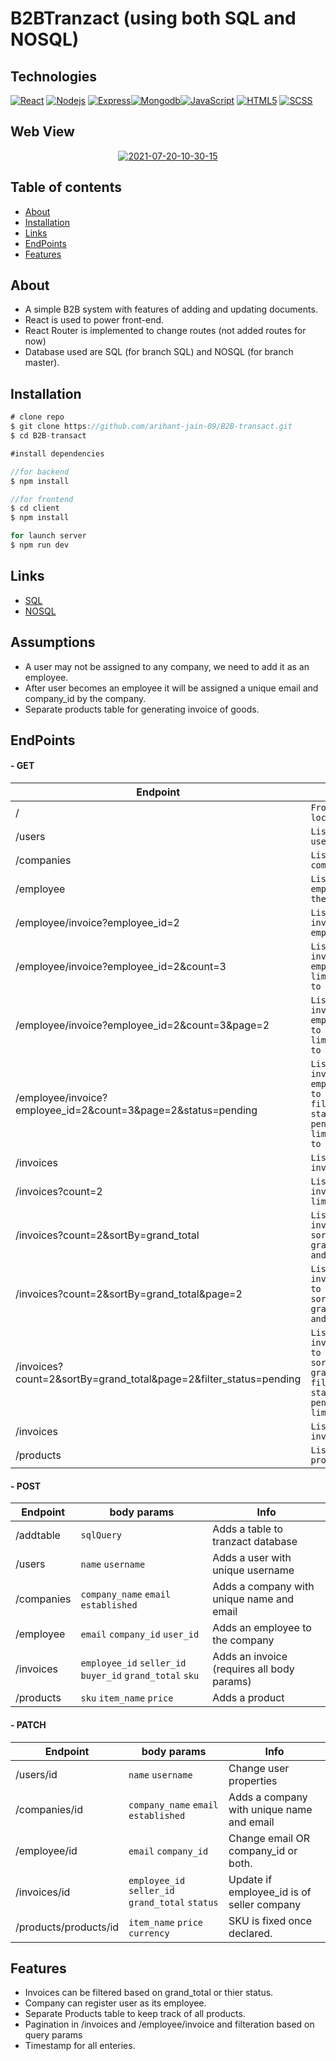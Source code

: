 # B2BTranzact (using both SQL and NOSQL)

## Technologies

[![React](https://img.shields.io/badge/React-20232A?style=flat&logo=react&logoColor=61DAFB&link=https://burgurly.azurewebsites.net/)](https://burgurly.azurewebsites.net/) [![Nodejs](https://img.shields.io/badge/-Nodejs-green?style=flat&logo=Node.js&link=https://burgurly.azurewebsites.net/)](https://burgurly.azurewebsites.net/) [![Express](https://img.shields.io/badge/Express.js-404D59?style=flat&logo=express&logoColor=white&link=https://burgurly.azurewebsites.net/)](https://burgurly.azurewebsites.net/)[![Mongodb](https://img.shields.io/badge/MongoDB-4EA94B?style=flat&logo=mongodb&logoColor=white&link=https://burgurly.azurewebsites.net/)](https://burgurly.azurewebsites.net/)[![JavaScript](https://img.shields.io/badge/JavaScript-F7DF1E?style=flat&logo=javascript&logoColor=black&link=https://burgurly.azurewebsites.net/)](https://burgurly.azurewebsites.net/) [![HTML5](https://img.shields.io/badge/-HTML5-E34F26?style=flat&logo=html5&logoColor=white&link=https://burgurly.azurewebsites.net/)](https://burgurly.azurewebsites.net/) [![SCSS](https://img.shields.io/badge/Sass-CC6699?style=flat&logo=sass&logoColor=white&link=https://burgurly.azurewebsites.net/)](https://burgurly.azurewebsites.net/)

## Web View

<div align="center">
  <a href="https://burgurly.azurewebsites.net/"><img src="https://i.ibb.co/bmYH0VG/Screenshot-2022-04-14-094528.png" alt="2021-07-20-10-30-15" border="0"></a>
</div>

## Table of contents

- [About](#about)
- [Installation](#installation)
- [Links](#links)
- [EndPoints](#EndPoints)
- [Features](#Features)

## About

- A simple B2B system with features of adding and updating documents.
- React is used to power front-end.
- React Router is implemented to change routes (not added routes for now)
- Database used are SQL (for branch SQL) and NOSQL (for branch master).

## Installation

```js
# clone repo
$ git clone https://github.com/arihant-jain-09/B2B-transact.git
$ cd B2B-transact

#install dependencies

//for backend
$ npm install

//for frontend
$ cd client
$ npm install

for launch server
$ npm run dev
```

## Links

- [SQL](https://tranzactsql.herokuapp.com/)
- [NOSQL](https://b2btransact.herokuapp.com/)

## Assumptions

- A user may not be assigned to any company, we need to add it as an employee.
- After user becomes an employee it will be assigned a unique email and company_id by the company.
- Separate products table for generating invoice of goods.

## EndPoints

#### - GET

| Endpoint                                                          | Info                                                                                                     |
| ----------------------------------------------------------------- | -------------------------------------------------------------------------------------------------------- |
| /                                                                 | `Frontened on localhost:3000`                                                                            |
| /users                                                            | `List all the users`                                                                                     |
| /companies                                                        | `List all the companies`                                                                                 |
| /employee                                                         | `List all the employee of the companies`                                                                 |
| /employee/invoice?employee_id=2                                   | `List all the invoices of an employee`                                                                   |
| /employee/invoice?employee_id=2&count=3                           | `List all the invoices of an employee and limit results to 3`                                            |
| /employee/invoice?employee_id=2&count=3&page=2                    | `List all the invoices of an employee, go to page 2 and limit results to 3`                              |
| /employee/invoice?employee_id=2&count=3&page=2&status=pending     | `List all the invoices of an employee, go to page 2, filter by status of pending and limit results to 3` |
| /invoices                                                         | `List all the invoices`                                                                                  |
| /invoices?count=2                                                 | `List all the invoices with limit to 2`                                                                  |
| /invoices?count=2&sortBy=grand_total                              | `List all the invoices , sort by grand_total and limit to 2`                                             |
| /invoices?count=2&sortBy=grand_total&page=2                       | `List all the invoices , go to page 2, sort by grand_total and limit to 2`                               |
| /invoices?count=2&sortBy=grand_total&page=2&filter_status=pending | `List all the invoices , go to page 2, sort by grand_total, filter by status of pending and limit to 2`  |
| /invoices                                                         | `List all the invoices`                                                                                  |
| /products                                                         | `List all the products`                                                                                  |

#### - POST

| Endpoint   | body params                                              | Info                                       |
| ---------- | -------------------------------------------------------- | ------------------------------------------ |
| /addtable  | `sqlQuery`                                               | Adds a table to tranzact database          |
| /users     | `name` `username`                                        | Adds a user with unique username           |
| /companies | `company_name` `email` `established`                     | Adds a company with unique name and email  |
| /employee  | `email` `company_id` `user_id`                           | Adds an employee to the company            |
| /invoices  | `employee_id` `seller_id` `buyer_id` `grand_total` `sku` | Adds an invoice (requires all body params) |
| /products  | `sku` `item_name` `price`                                | Adds a product                             |

#### - PATCH

| Endpoint              | body params                                      | Info                                       |
| --------------------- | ------------------------------------------------ | ------------------------------------------ |
| /users/id             | `name` `username`                                | Change user properties                     |
| /companies/id         | `company_name` `email` `established`             | Adds a company with unique name and email  |
| /employee/id          | `email` `company_id`                             | Change email OR company_id or both.        |
| /invoices/id          | `employee_id` `seller_id` `grand_total` `status` | Update if employee_id is of seller company |
| /products/products/id | `item_name` `price` `currency`                   | SKU is fixed once declared.                |

## Features

- Invoices can be filtered based on grand_total or thier status.
- Company can register user as its employee.
- Separate Products table to keep track of all products.
- Pagination in /invoices and /employee/invoice and filteration based on query params
- Timestamp for all enteries.
